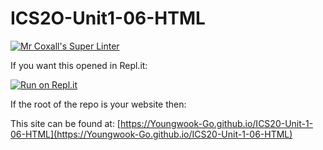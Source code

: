 # ICS2O-Unit1-06-HTML

[![Mr Coxall's Super Linter](https://github.com/Youngwook-Go/ICS20-Unit-1-06-HTML/workflows/Mr%20Coxall's%20Super%20Linter/badge.svg)](https://github.com/Youngwook-Go/ICS20-Unit-1-06-HTML/actions/)


If you want this opened in Repl.it:

[![Run on Repl.it](https://repl.it/badge/github/Youngwook-Go/ICS20-Unit-1-06-HTML)](https://repl.it/github/Youngwook-Go/ICS20-Unit-1-06-HTML)


If the root of the repo is your website then:

This site can be found at: [https://Youngwook-Go.github.io/ICS20-Unit-1-06-HTML](https://Youngwook-Go.github.io/ICS20-Unit-1-06-HTML)
